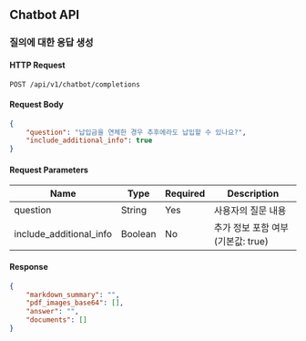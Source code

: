 ## Chatbot API

### 질의에 대한 응답 생성

#### HTTP Request
`POST /api/v1/chatbot/completions`

#### Request Body

```json
{
    "question": "납입금을 연체한 경우 추후에라도 납입할 수 있나요?",
    "include_additional_info": true
}
```

#### Request Parameters
| Name                    | Type    | Required | Description             |
| ----------------------- | ------- | -------- | ----------------------- |
| question                | String  | Yes      | 사용자의 질문 내용              |
| include_additional_info | Boolean | No       | 추가 정보 포함 여부 (기본값: true) |

#### Response
```json
{
	"markdown_summary": "",
    "pdf_images_base64": [],
    "answer": "",
    "documents": []
}
```